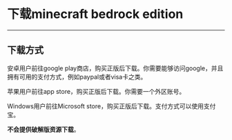 # 下载minecraft bedrock edition
---
## 下载方式

安卓用户前往google play商店，购买正版后下载。你需要能够访问google，并且拥有可用的支付方式，例如paypal或者visa卡之类。

苹果用户前往app store，购买正版后下载。你需要一个外区账号。

Windows用户前往Microsoft store，购买正版后下载。支付方式可以使用支付宝。

**不会提供破解版资源下载**。